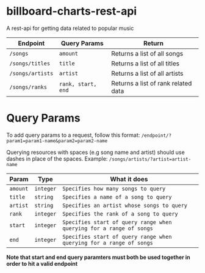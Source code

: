 # billboard-charts-rest-api
A rest-api for getting data related to popular music

| Endpoint         | Query Params        | Return                               |
|------------------|---------------------|--------------------------------------|
| `/songs`         | `amount`            | Returns a list of all songs          |
| `/songs/titles`  |  `title`            | Returns a list of all titles         |
| `/songs/artists` |  `artist`           | Returns a list of all artists        |
| `/songs/ranks` |  `rank, start, end`   | Returns a list of rank related data  | 

Query Params
============
To add query params to a request, follow this format: `/endpoint/?param1=param1-name&param2=param2-name`

Querying resources with spaces (e.g song name and artist) should use dashes in place of the spaces.
Example: `/songs/artists/?artist=artist-name`

| Param    | Type      | What it does                                                               |
|----------|-----------|----------------------------------------------------------------------------|
| `amount` | `integer` | `Specifies how many songs to query`                                        |
| `title`  | `string`  | `Specifies a name of a song to query`                                      |
| `artist` | `string`  | `Specifies an artist whose songs to query`                                 |
| `rank`   | `integer` | `Specifies the rank of a song to query`                                    |
| `start`  | `integer` | `Specifies start of query range when querying for a range of songs`        |
| `end`    | `integer` | `Specifies start of query range when querying for a range of songs`        |

**Note that start and end query paramters must both be used together in order to hit a valid endpoint**